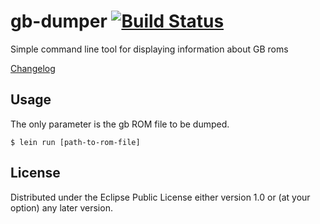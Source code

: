 # gb-dumper [![Build Status](https://travis-ci.org/gernd/gb-dumper.svg?branch=master)](https://travis-ci.org/gernd/gb-dumper)

Simple command line tool for displaying information about GB roms

[Changelog](CHANGELOG.md)

## Usage

The only parameter is the gb ROM file to be dumped.

    $ lein run [path-to-rom-file]

## License

Distributed under the Eclipse Public License either version 1.0 or (at
your option) any later version.
